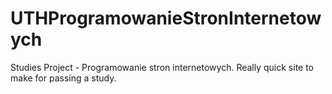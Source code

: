 # UTHProgramowanieStronInternetowych
Studies Project - Programowanie stron internetowych. Really quick site to make for passing a study. 

